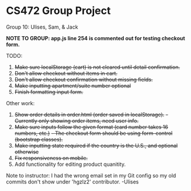 # CS472 Group Project 
Group 10: Ulises, Sam, & Jack

**NOTE TO GROUP: app.js line 254 is commented out for testing checkout form.**

TODO:
1. ~~Make sure localStorage (cart) is not cleared until detail confirmation.~~
2. ~~Don't allow checkout without items in cart.~~
3. ~~Don't allow checkout confirmation without missing fields.~~
4. ~~Make inputting apartment/suite number optional~~
5. ~~Finish formatting input form.~~


Other work:
1. ~~Show order details in order.html (order saved in localStorage).~~
    ~~- Currently only showing order items, need user info.~~
2. ~~Make sure inputs follow the given format (card number takes 16 numbers, etc.)~~
    ~~- The checkout form should be using form-control (bootstrap classes).~~
3. ~~Make inputting state required if the country is the U.S., and optional otherwise~~
4. ~~Fix responsiveness on mobile.~~
5. Add functionality for editing product quanitity.




Note to instructor: I had the wrong email set in my Git config so my old 
commits don't show under 'hgzlz2' contributor. -Ulises
